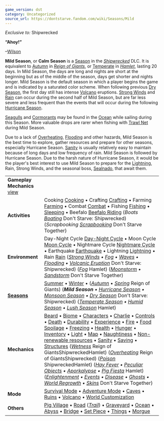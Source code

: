 ```yaml
---
game_version: dst
category: Uncategorized
source_url: https://dontstarve.fandom.com/wiki/Seasons/Mild
---
```


*Exclusive to:* Shipwrecked

**“**Ahoy!**”**

–[Wilson](/wiki/Wilson "Wilson")

**Mild Season**, or **Calm Season** is a [Season](/wiki/Season "Season") in the *[Shipwrecked](/wiki/Don%27t_Starve:_Shipwrecked "Don't Starve: Shipwrecked")* DLC. It is equivalent to [Autumn](/wiki/Autumn "Autumn") in [*Reign of Giants*](/wiki/Don%27t_Starve:_Reign_of_Giants "Don't Starve: Reign of Giants"), or [Temperate](/wiki/Seasons/Temperate "Seasons/Temperate") in [*Hamlet*](/wiki/Don%27t_Starve:_Hamlet "Don't Starve: Hamlet"), lasting 20 days. In Mild Season, the days are long and nights are short at the beginning but as of the middle of the season, days get shorter and nights longer. Mild Season is the default season in which a player begins the game and is indicated by a saturated color scheme. When following previous [Dry Season](/wiki/Seasons/Dry "Seasons/Dry"), the first day still has intense [Volcano](/wiki/Volcano "Volcano") eruptions. [Strong Winds](/wiki/Strong_Winds "Strong Winds") and [Rain](/wiki/Rain "Rain") can occur during the second half of Mild Season, but are far less severe and less frequent than the events that will occur during the following [Hurricane Season](/wiki/Seasons/Hurricane "Seasons/Hurricane").

[Seagulls](/wiki/Birds "Birds") and [Cormorants](/wiki/Birds "Birds") may be found in the [Ocean](/wiki/Ocean "Ocean") while sailing during this Season. More valuable drops are rarer when fishing with [Trawl Net](/wiki/Trawl_Net "Trawl Net") during Mild Season.

Due to a lack of [Overheating](/wiki/Overheating "Overheating"), [Flooding](/wiki/Flooding "Flooding") and other hazards, Mild Season is the best time to explore, gather resources and prepare for other seasons, especially Hurricane Season. [Sanity](/wiki/Sanity "Sanity") is usually relatively easy to maintain because of long days and low frequency of rain. Mild Season is followed by Hurricane Season. Due to the harsh nature of Hurricane Season, it would be the player's best interest to use Mild Season to prepare for the [Lightning](/wiki/Lightning "Lightning"), Rain, Strong Winds, and the seasonal boss, [Sealnado](/wiki/Sealnado "Sealnado"), that await them.

|  |  |
| --- | --- |
| **Gameplay Mechanics** [view](/wiki/Template:Gameplay "Template:Gameplay") | |
| **Activities** | Cooking [Cooking](/wiki/Cooking "Cooking") • Crafting [Crafting](/wiki/Crafting "Crafting") • Farming [Farming](/wiki/Farming "Farming") • Combat [Combat](/wiki/Combat "Combat") • Fishing [Fishing](/wiki/Fishing "Fishing") • [Sleeping](/wiki/Sleeping "Sleeping") • Beefalo [Beefalo Riding](/wiki/Beefalo "Beefalo")  (*Boats [Boating](/wiki/Boats "Boats")* Don't Starve: Shipwrecked) (*Scrapbooking [Scrapbooking](/wiki/Scrapbooking "Scrapbooking")* Don't Starve Together) |
| **Environment** | Day-Night Cycle [Day-Night Cycle](/wiki/Day-Night_Cycle "Day-Night Cycle") • Moon Cycle [Moon Cycle](/wiki/Moon_Cycle "Moon Cycle") • Nightmare Cycle [Nightmare Cycle](/wiki/Nightmare_Cycle "Nightmare Cycle") • Earthquake [Earthquake](/wiki/Earthquake "Earthquake") • Lightning [Lightning](/wiki/Lightning "Lightning") • Rain [Rain](/wiki/Rain "Rain")  (*[Strong Winds](/wiki/Strong_Winds "Strong Winds") • [Fog](/wiki/Fog "Fog") • [Waves](/wiki/Waves "Waves") • [Flooding](/wiki/Flooding "Flooding") • [Volcanic Eruption](/wiki/Volcano/Object#Eruptions "Volcano/Object")* Don't Starve: Shipwrecked) (*[Fog](/wiki/Fog#Hamlet "Fog")* Hamlet) (*[Moonstorm](/wiki/Moonstorm "Moonstorm") • [Sandstorm](/wiki/Sandstorm "Sandstorm")* Don't Starve Together) |
| **[Seasons](/wiki/Seasons "Seasons")** | [Summer](/wiki/Seasons/Summer "Seasons/Summer") • [Winter](/wiki/Seasons/Winter "Seasons/Winter") • (*[Autumn](/wiki/Seasons/Autumn "Seasons/Autumn")* • *[Spring](/wiki/Seasons/Spring "Seasons/Spring")* Reign of Giants)  (***Mild Season** • [Hurricane Season](/wiki/Seasons/Hurricane "Seasons/Hurricane") • [Monsoon Season](/wiki/Seasons/Monsoon "Seasons/Monsoon") • [Dry Season](/wiki/Seasons/Dry "Seasons/Dry")* Don't Starve: Shipwrecked) (*[Temperate Season](/wiki/Seasons/Temperate "Seasons/Temperate") • [Humid Season](/wiki/Seasons/Humid "Seasons/Humid") • [Lush Season](/wiki/Seasons/Lush "Seasons/Lush")* Hamlet) |
| **Mechanics** | [Beard](/wiki/Beard "Beard") • [Biome](/wiki/Biome "Biome") • [Characters](/wiki/Characters "Characters") • [Charlie](/wiki/Charlie_(Night_Monster) "Charlie (Night Monster)") • [Controls](/wiki/Controls "Controls") • [Death](/wiki/Death "Death") • [Durability](/wiki/Durability "Durability") • [Experience](/wiki/Experience "Experience") • [Fire](/wiki/Fire "Fire") • [Food Spoilage](/wiki/Food#Food_Spoilage "Food") • [Freezing](/wiki/Freezing "Freezing") • [Health](/wiki/Health "Health") • [Hunger](/wiki/Hunger "Hunger") • [Inventory](/wiki/Inventory "Inventory") • [Light](/wiki/Light "Light") • [Map](/wiki/Map "Map") • [Naughtiness](/wiki/Krampus#Naughtiness "Krampus") • [Non-renewable resources](/wiki/Non-renewable_resources "Non-renewable resources") • [Sanity](/wiki/Sanity "Sanity") • [Saving](/wiki/Saving "Saving") • [Structures](/wiki/Structures "Structures")  (*[Wetness](/wiki/Wetness "Wetness")* Reign of GiantsShipwreckedHamlet) (*[Overheating](/wiki/Overheating "Overheating")* Reign of GiantsShipwrecked) (*[Poison](/wiki/Poison "Poison")* ShipwreckedHamlet) (*[Hay Fever](/wiki/Hay_Fever "Hay Fever") • [Peculiar Objects](/wiki/Peculiar_Objects "Peculiar Objects") • [Aporkalypse](/wiki/Aporkalypse "Aporkalypse") • [Pig Fiesta](/wiki/Pig_Fiesta "Pig Fiesta")* Hamlet) (*[Enlightenment](/wiki/Enlightenment "Enlightenment") • [Events](/wiki/Category:Events "Category:Events") • [Disease](/wiki/Disease "Disease") • [Ghosts](/wiki/Ghost_Characters "Ghost Characters") • [World Regrowth](/wiki/Regrowth "Regrowth") • [Skins](/wiki/Skins "Skins")* Don't Starve Together) |
| **Mode** | [Survival Mode](/wiki/Survival_Mode "Survival Mode") • [Adventure Mode](/wiki/Adventure_Mode "Adventure Mode") • [Caves](/wiki/Caves "Caves") • [Ruins](/wiki/Ruins "Ruins") • [Volcano](/wiki/Volcano "Volcano") • [World Customization](/wiki/World_Customization "World Customization") |
| **Others** | [Pig Village](/wiki/Pig_Village "Pig Village") • [Road](/wiki/Road "Road") (*[Trail](/wiki/Trail "Trail")*) • [Graveyard](/wiki/Graveyard "Graveyard") • [Ocean](/wiki/Ocean "Ocean") • [Abyss](/wiki/Abyss "Abyss") • [Bridge](/wiki/Bridge "Bridge") • [Set Piece](/wiki/Set_Piece "Set Piece") • [Things](/wiki/Things "Things") • [Morgue](/wiki/Morgue "Morgue") |